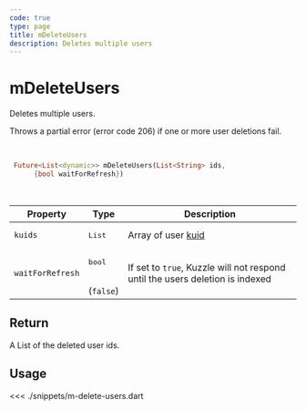 ```yaml
---
code: true
type: page
title: mDeleteUsers
description: Deletes multiple users
---
```


# mDeleteUsers

Deletes multiple users.

Throws a partial error (error code 206) if one or more user deletions fail.

<br />

```dart
 Future<List<dynamic>> mDeleteUsers(List<String> ids,
      {bool waitForRefresh})
```

<br />

| Property | Type | Description |
|--- |--- |--- |
| `kuids` | <pre>List<String></pre> | Array of user [kuid](/core/2/guides/essentials/user-authentication#kuzzle-user-identifier-kuid) |
| `waitForRefresh` | <pre>bool</pre><br />(`false`) | If set to `true`, Kuzzle will not respond until the users deletion is indexed |

## Return

A List of the deleted user ids.

## Usage

<<< ./snippets/m-delete-users.dart

